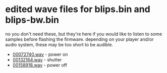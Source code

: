 # edited wave files for blips.bin and blips-bw.bin
no you don't need these, but they're here if you would like to listen to some samples before flashing the firmware. depending on your player and/or audio system, these may be too short to be audible.
* [00072740.wav](https://raw.github.com/prokrypt/campsnap-fun/main/fwhacks/blips/00072740.wav) - power on
* [00132164.wav](https://raw.github.com/prokrypt/campsnap-fun/main/fwhacks/blips/00132164.wav) - shutter
* [00158918.wav](https://raw.github.com/prokrypt/campsnap-fun/main/fwhacks/blips/00158918.wav) - power off

